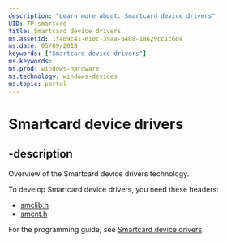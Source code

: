 ```yaml
---
description: "Learn more about: Smartcard device drivers"
UID: TP:smartcrd
title: Smartcard device drivers
ms.assetid: 1f409c41-e10c-39aa-8408-18629cc1c604
ms.date: 05/09/2018
keywords: ["Smartcard device drivers"]
ms.keywords: 
ms.prod: windows-hardware
ms.technology: windows-devices
ms.topic: portal
---
```


# Smartcard device drivers

## -description

Overview of the Smartcard device drivers technology.

To develop Smartcard device drivers, you need these headers:

 * [smclib.h](../smclib/index.md)
 * [smcnt.h](../smcnt/index.md)

For the programming guide, see [Smartcard device drivers](/windows-hardware/drivers/smartcard).

